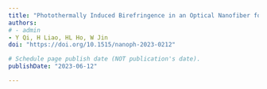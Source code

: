 ```yaml
---
title: "Photothermally Induced Birefringence in an Optical Nanofiber for All‐Optical Polarization Manipulation"
authors:
# - admin
- Y Qi, H Liao, HL Ho, W Jin
doi: "https://doi.org/10.1515/nanoph-2023-0212"

# Schedule page publish date (NOT publication's date).
publishDate: "2023-06-12"

---
```

